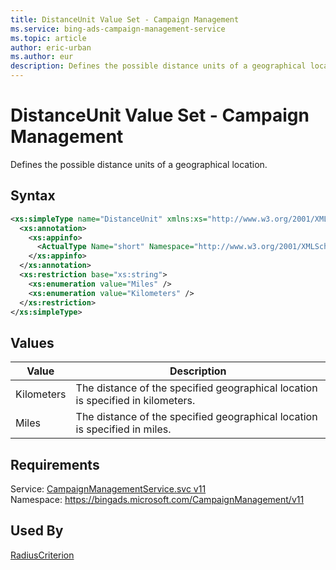 ```yaml
---
title: DistanceUnit Value Set - Campaign Management
ms.service: bing-ads-campaign-management-service
ms.topic: article
author: eric-urban
ms.author: eur
description: Defines the possible distance units of a geographical location.
---
```

# DistanceUnit Value Set - Campaign Management
Defines the possible distance units of a geographical location.

## Syntax
```xml
<xs:simpleType name="DistanceUnit" xmlns:xs="http://www.w3.org/2001/XMLSchema">
  <xs:annotation>
    <xs:appinfo>
      <ActualType Name="short" Namespace="http://www.w3.org/2001/XMLSchema" xmlns="http://schemas.microsoft.com/2003/10/Serialization/" />
    </xs:appinfo>
  </xs:annotation>
  <xs:restriction base="xs:string">
    <xs:enumeration value="Miles" />
    <xs:enumeration value="Kilometers" />
  </xs:restriction>
</xs:simpleType>
```

## <a name="values"></a>Values

|Value|Description|
|-----------|---------------|
|<a name="kilometers"></a>Kilometers|The distance of the specified geographical location is specified in kilometers.|
|<a name="miles"></a>Miles|The distance of the specified geographical location is specified in miles.|

## Requirements
Service: [CampaignManagementService.svc v11](https://campaign.api.bingads.microsoft.com/Api/Advertiser/CampaignManagement/v11/CampaignManagementService.svc)  
Namespace: https://bingads.microsoft.com/CampaignManagement/v11  

## Used By
[RadiusCriterion](radiuscriterion.md)  
